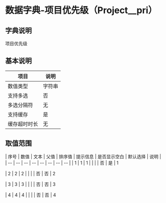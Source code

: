 # 数据字典-项目优先级（Project__pri）
## 字典说明
项目优先级

## 基本说明
| 项目 | 说明 |
| -- | -- |
| 数值类型 | 字符串 |
| 支持多选 | 否 |
| 多选分隔符 | 无 |
| 支持缓存 | 是 |
| 缓存超时时长 | 无 |

## 取值范围
| 序号 | 数值 | 文本 | 父值 | 排序值 | 提示信息 | 是否显示空白 | 默认选择 | 说明 |
| -- | -- | -- | -- | -- | -- | -- | -- |
| 1 | 1 | 1 |  |  |  | 否 | 是 | 1

| 2 | 2 | 2 |  |  |  | 否 | 否 | 2

| 3 | 3 | 3 |  |  |  | 否 | 否 | 3

| 4 | 4 | 4 |  |  |  | 否 | 否 | 4


